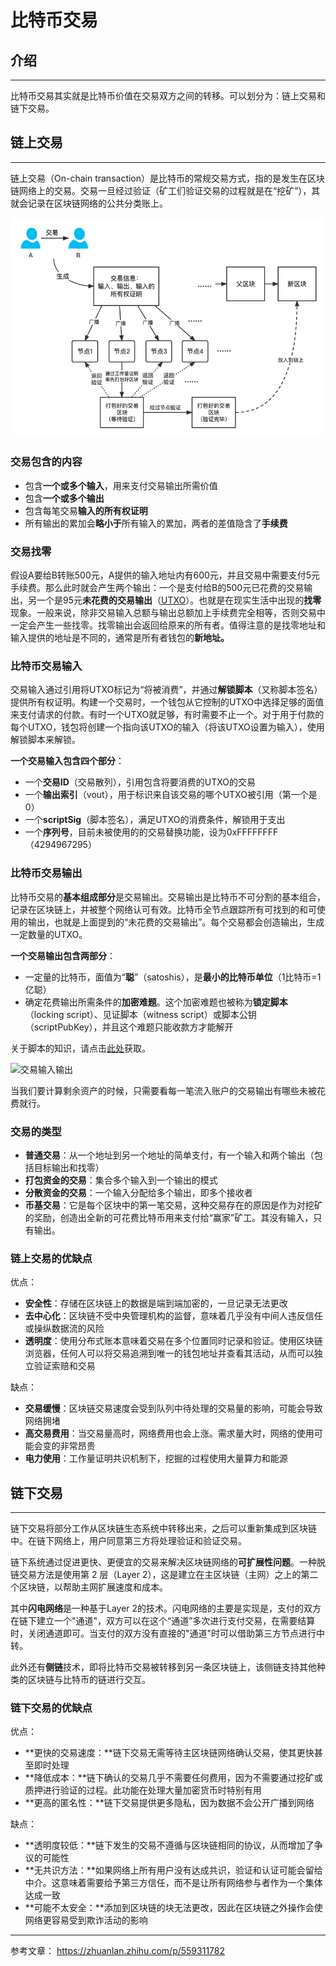 # 比特币交易

## 介绍

***

比特币交易其实就是比特币价值在交易双方之间的转移。可以划分为：链上交易和链下交易。

## 链上交易

***

链上交易（On-chain transaction）是比特币的常规交易方式，指的是发生在区块链网络上的交易。交易一旦经过验证（矿工们验证交易的过程就是在“挖矿”），其就会记录在区块链网络的公共分类账上。

![交易流程](/graph/%E4%BA%A4%E6%98%93%E6%B5%81%E7%A8%8B.png)

### 交易包含的内容

* 包含**一个或多个输入**，用来支付交易输出所需价值
* 包含**一个或多个输出**
* 包含每笔交易**输入的所有权证明**
* 所有输出的累加会**略小于**所有输入的累加，两者的差值隐含了**手续费**

### 交易找零

假设A要给B转账500元，A提供的输入地址内有600元，并且交易中需要支付5元手续费。那么此时就会产生两个输出：一个是支付给B的500元已花费的交易输出，另一个是95元**未花费的交易输出**（[UTXO](UTXO.md)）。也就是在现实生活中出现的**找零**现象。一般来说，除非交易输入总额与输出总额加上手续费完全相等，否则交易中一定会产生一些找零。找零输出会返回给原来的所有者。值得注意的是找零地址和输入提供的地址是不同的，通常是所有者钱包的**新地址。**

### 比特币交易输入

交易输入通过引用将UTXO标记为“将被消费”，并通过**解锁脚本**（又称脚本签名）提供所有权证明。构建一个交易时，一个钱包从它控制的UTXO中选择足够的面值来支付请求的付款。有时一个UTXO就足够，有时需要不止一个。对于用于付款的每个UTXO，钱包将创建一个指向该UTXO的输入（将该UTXO设置为输入），使用解锁脚本来解锁。

**一个交易输入包含四个部分**：

* 一个**交易ID**（交易散列），引用包含将要消费的UTXO的交易
* 一个**输出索引**（vout），用于标识来自该交易的哪个UTXO被引用（第一个是0）
* 一个**scriptSig**（脚本签名），满足UTXO的消费条件，解锁用于支出
* 一个**序列号**，目前未被使用的的交易替换功能，设为0xFFFFFFFF（4294967295）

### 比特币交易输出

比特币交易的**基本组成部分**是交易输出。交易输出是比特币不可分割的基本组合，记录在区块链上，并被整个网络认可有效。比特币全节点跟踪所有可找到的和可使用的输出，也就是上面提到的“未花费的交易输出”。每个交易都会创造输出，生成一定数量的UTXO。

**一个交易输出包含两部分**：

* 一定量的比特币，面值为“**聪**”（satoshis），是**最小的比特币单位**（1比特币=1亿聪）
* 确定花费输出所需条件的**加密难题**。这个加密难题也被称为**锁定脚本**（locking script）、见证脚本（witness script）或脚本公钥（scriptPubKey），并且这个难题只能收款方才能解开

关于脚本的知识，请点击[此处](Script.md)获取。

![交易输入输出](../graph/%E4%BA%A4%E6%98%93%E8%BE%93%E5%85%A5%E8%BE%93%E5%87%BA.png)

当我们要计算剩余资产的时候，只需要看每一笔流入账户的交易输出有哪些未被花费就行。

### 交易的类型

* **普通交易**：从一个地址到另一个地址的简单支付，有一个输入和两个输出（包括目标输出和找零）
* **打包资金的交易**：集合多个输入到一个输出的模式
* **分散资金的交易**：一个输入分配给多个输出，即多个接收者
* **币基交易**：它是每个区块中的第一笔交易，这种交易存在的原因是作为对挖矿的奖励，创造出全新的可花费比特币用来支付给“赢家”矿工。其没有输入，只有输出。

### 链上交易的优缺点

优点：

* **安全性**：存储在区块链上的数据是端到端加密的，一旦记录无法更改
* **去中心化**：区块链不受中央管理机构的监督，意味着几乎没有中间人违反信任或操纵数据流的风险
* **透明度**：使用分布式账本意味着交易在多个位置同时记录和验证。使用区块链浏览器，任何人可以将交易追溯到唯一的钱包地址并查看其活动，从而可以独立验证索赔和交易

缺点：

* **交易缓慢**：区块链交易速度会受到队列中待处理的交易量的影响，可能会导致网络拥堵
* **高交易费用**：当交易量高时，网络费用也会上涨。需求量大时，网络的使用可能会变的非常昂贵
* **电力使用**：工作量证明共识机制下，挖掘的过程使用大量算力和能源

## 链下交易

***

链下交易将部分工作从区块链生态系统中转移出来，之后可以重新集成到区块链中。在链下网络上，用户同意第三方将处理验证和验证交易。

链下系统通过促进更快、更便宜的交易来解决区块链网络的**可扩展性问题**。一种脱链交易方法是使用第 2 层（Layer 2），这是建立在主区块链（主网）之上的第二个区块链，以帮助主网扩展速度和成本。

其中**闪电网络**是一种基于Layer 2的技术。闪电网络的主要是实现是，支付的双方在链下建立一个"通道"，双方可以在这个“通道”多次进行支付交易，在需要结算时，关闭通道即可。当支付的双方没有直接的"通道"时可以借助第三方节点进行中转。

此外还有**侧链**技术，即将比特币交易被转移到另一条区块链上，该侧链支持其他种类的区块链与比特币的链进行交互。

### 链下交易的优缺点

优点：

- **更快的交易速度：**链下交易无需等待主区块链网络确认交易，使其更快甚至即时处理
- **降低成本：**链下确认的交易几乎不需要任何费用，因为不需要通过挖矿或质押进行验证的过程。此功能在处理大量加密货币时特别有用
- **更高的匿名性：**链下交易提供更多隐私，因为数据不会公开广播到网络

缺点：

- **透明度较低：**链下发生的交易不遵循与区块链相同的协议，从而增加了争议的可能性
- **无共识方法：**如果网络上所有用户没有达成共识，验证和认证可能会留给中介。这意味着需要给予第三方信任，而不是让所有网络参与者作为一个集体达成一致
- **可能不太安全：**添加到区块链的块无法更改，因此在区块链之外操作会使网络更容易受到欺诈活动的影响

***

参考文章： https://zhuanlan.zhihu.com/p/559311782
